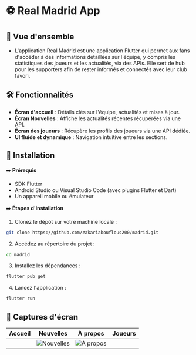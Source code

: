 # ⚽ Real Madrid App

## 🌟 Vue d'ensemble

- L'application Real Madrid est une application Flutter qui permet aux fans d'accéder à des informations détaillées sur l'équipe, y compris les statistiques des joueurs et les actualités, via des APIs. Elle sert de hub pour les supporters afin de rester informés et connectés avec leur club favori.

## 🛠️ Fonctionnalités

- **Écran d'accueil** : Détails clés sur l'équipe, actualités et mises à jour.
- **Écran Nouvelles** : Affiche les actualités récentes récupérées via une API.
- **Écran des joueurs** : Récupère les profils des joueurs via une API dédiée.
- **UI fluide et dynamique** : Navigation intuitive entre les sections.
  
## 🚀 Installation

➡️ **Prérequis**

- SDK Flutter
- Android Studio ou Visual Studio Code (avec plugins Flutter et Dart)
- Un appareil mobile ou émulateur




➡️ **Étapes d'installation**

1. Clonez le dépôt sur votre machine locale :

```bash
git clone https://github.com/zakariabouflous200/madrid.git
```

2. Accédez au répertoire du projet : 
```bash
cd madrid
```
3. Installez les dépendances :
```bash
flutter pub get
```
4. Lancez l'application :
```bash
flutter run
```
## 📸 Captures d'écran

| Accueil                            | Nouvelles                          | À propos                           | Joueurs                            |
|------------------------------------|------------------------------------|------------------------------------|------------------------------------|
|      | ![Nouvelles](path-to-news.png)     | ![À propos](path-to-about.png)     |   |<img width="1430" alt="Capture d’écran 2024-07-04 à 21 24 32" src="https://github.com/user-attachments/assets/1193e2a0-f9f9-4cd9-9e53-aff204b0fcc5">


